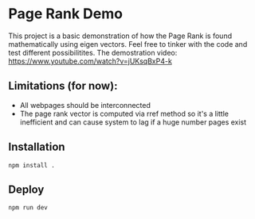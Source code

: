 # Page Rank Demo
This project is a basic demonstration of how the Page Rank is found mathematically using eigen vectors. Feel free to tinker with the code and test different possibilitites.
The demostration video: https://www.youtube.com/watch?v=jUKsqBxP4-k

## Limitations (for now):
- All webpages should be interconnected
- The page rank vector is computed via rref method so it's a little inefficient and can cause system to lag if a huge number pages exist

## Installation
``npm install .``

## Deploy
``npm run dev``
